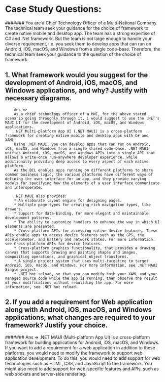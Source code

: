 # Case Study Questions:

####### You are a Chief Technology Officer of a Multi-National Company. The technical team seek your guidance for the choice of framework to create native mobile and desktop app. The team has a strong expertise of C# and .Net framework. But the team is not large enough to handle your diverse requirement, i.e. you seek them to develop apps that can run on Android, iOS, macOS, and Windows from a single  code-base. Therefore, the technical team seek your guidance to the question of the choice of framework.

## 1. What framework would you suggest for the development of Android, iOS, macOS, and Windows applications, and why? Justify with necessary diagrams.

        Ans =>
        As a chief technology officer of a MNC, for the above stated scenario going throughly through it, i would suggest to use the .NET's MAUI UI for the development of Android, iOS, macOS, and Windows applications.   
        .NET Multi-platform App UI (.NET MAUI) is a cross-platform framework for creating native mobile and desktop apps with C# and XAML.
        Using .NET MAUI, you can develop apps that can run on Android, iOS, macOS, and Windows from a single shared code-base. .NET MAUI unifies Android, iOS, macOS, and Windows APIs into a single API that allows a write-once run-anywhere developer experience, while additionally providing deep access to every aspect of each native platform.                              
        As the BCL enables apps running on different platforms to share common business logic, the various platforms have different ways of defining the user interface for an app, and they provide varying models for specifying how the elements of a user interface communicate and interoperate.

        .NET MAUI also provides:
        * An elaborate layout engine for designing pages.
        * Multiple page types for creating rich navigation types, like drawers.
        * Support for data-binding, for more elegant and maintainable development patterns.
        * The ability to customize handlers to enhance the way in which UI elements are presented.
        * Cross-platform APIs for accessing native device features. These APIs enable apps to access device features such as the GPS, the accelerometer, and battery and network states. For more information, see Cross-platform APIs for device features.
        * Cross-platform graphics functionality, that provides a drawing canvas that supports drawing and painting shapes and images, compositing operations, and graphical object transforms.
        * A single project system that uses multi-targeting to target Android, iOS, macOS, and Windows. For more information, see .NET MAUI Single project.
        * .NET hot reload, so that you can modify both your XAML and your managed source code while the app is running, then observe the result of your modifications without rebuilding the app. For more information, see .NET hot reload. 


## 2. If you add a requirement for Web application along with Android, iOS, macOS, and Windows applications, what changes are required to your framework? Justify your choice.

####### Ans =>
    .NET MAUI (Multi-platform App UI) is a cross-platform framework for building applications for Android, iOS, macOS, and Windows. If you want to add a requirement for a web application in addition to these platforms, you would need to modify the framework to support web application development.
    To do this, you would need to add support for web technologies such as HTML, CSS, and JavaScript to the framework. You might also need to add support for web-specific features and APIs, such as web sockets and server-side rendering.
